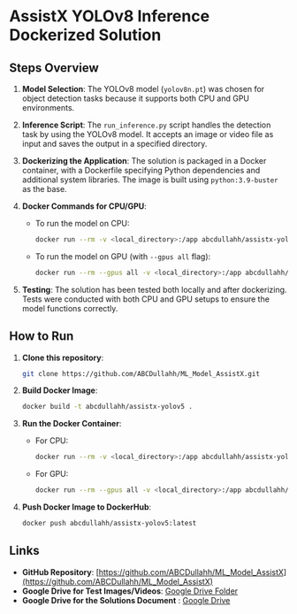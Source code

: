 # AssistX YOLOv8 Inference Dockerized Solution

## Steps Overview

1. **Model Selection**:
   The YOLOv8 model (`yolov8n.pt`) was chosen for object detection tasks because it supports both CPU and GPU environments.

2. **Inference Script**:
   The `run_inference.py` script handles the detection task by using the YOLOv8 model. It accepts an image or video file as input and saves the output in a specified directory.

3. **Dockerizing the Application**:
   The solution is packaged in a Docker container, with a Dockerfile specifying Python dependencies and additional system libraries. The image is built using `python:3.9-buster` as the base.

4. **Docker Commands for CPU/GPU**:
   - To run the model on CPU:
     ```bash
     docker run --rm -v <local_directory>:/app abcdullahh/assistx-yolov5 python /app/run_inference.py /app/input/<image_or_video>
     ```
   - To run the model on GPU (with `--gpus all` flag):
     ```bash
     docker run --rm --gpus all -v <local_directory>:/app abcdullahh/assistx-yolov5 python /app/run_inference.py /app/input/<image_or_video>
     ```

5. **Testing**:
   The solution has been tested both locally and after dockerizing. Tests were conducted with both CPU and GPU setups to ensure the model functions correctly.

## How to Run

1. **Clone this repository**:
   ```bash
   git clone https://github.com/ABCDullahh/ML_Model_AssistX.git
   ```

2. **Build Docker Image**:
   ```bash
   docker build -t abcdullahh/assistx-yolov5 .
   ```

3. **Run the Docker Container**:
   - For CPU:
     ```bash
     docker run --rm -v <local_directory>:/app abcdullahh/assistx-yolov5 python /app/run_inference.py /app/input/<image_or_video>
     ```
   - For GPU:
     ```bash
     docker run --rm --gpus all -v <local_directory>:/app abcdullahh/assistx-yolov5 python /app/run_inference.py /app/input/<image_or_video>
     ```

4. **Push Docker Image to DockerHub**:
   ```bash
   docker push abcdullahh/assistx-yolov5:latest
   ```

## Links
- **GitHub Repository**: [https://github.com/ABCDullahh/ML_Model_AssistX](https://github.com/ABCDullahh/ML_Model_AssistX)
- **Google Drive for Test Images/Videos**: [Google Drive Folder](https://drive.google.com/drive/folders/1I7q8R8PUX4KsaFdXx6zZFOvz8PpUJfXe?usp=sharing)
-  **Google Drive for the Solutions Document** : [Google Drive](https://drive.google.com/file/d/1Uvk54ZGGLSivtyemjz8ZHDQ4yIdJpL3X/view?usp=sharing)
